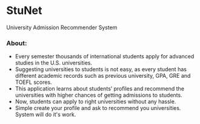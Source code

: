 # StuNet
University Admission Recommender System

### About:
* Every semester thousands of international students apply for advanced studies in the U.S. universities. 
* Suggesting universities to students is not easy, as every student has different academic records such as previous university, GPA, GRE and TOEFL scores.
* This application learns about students’ profiles and recommend the universities with higher chances of getting admissions to students. 
* Now, students can apply to right universities without any hassle. 
* Simple create your profile and ask to recommend you universities. System will do it's work.
